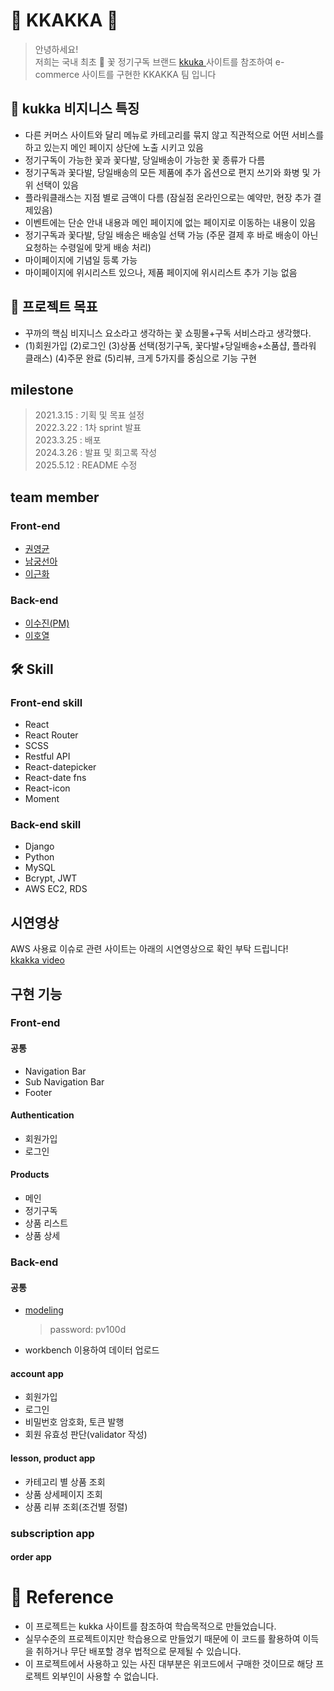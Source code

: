 # 🍪 KKAKKA 🍪

> 안녕하세요! <br>
> 저희는 국내 최초 💐 꽃 정기구독 브랜드 <a href="https://kukka.kr"> kkuka </a> 사이트를 참조하여
> e-commerce 사이트를 구현한 KKAKKA 팀 입니다

## 💐 kukka 비지니스 특징

- 다른 커머스 사이트와 달리 메뉴로 카테고리를 묶지 않고 직관적으로 어떤 서비스를 하고 있는지 메인 페이지 상단에 노출 시키고 있음
- 정기구독이 가능한 꽃과 꽃다발, 당일배송이 가능한 꽃 종류가 다름
- 정기구독과 꽃다발, 당일배송의 모든 제품에 추가 옵션으로 편지 쓰기와 화병 및 가위 선택이 있음
- 플라워클래스는 지점 별로 금액이 다름 (잠실점 온라인으로는 예약만, 현장 추가 결제있음)
- 이벤트에는 단순 안내 내용과 메인 페이지에 없는 페이지로 이동하는 내용이 있음
- 정기구독과 꽃다발, 당일 배송은 배송일 선택 가능 (주문 결제 후 바로 배송이 아닌 요청하는 수령일에 맞게 배송 처리)
- 마이페이지에 기념일 등록 가능
- 마이페이지에 위시리스트 있으나, 제품 페이지에 위시리스트 추가 기능 없음


## 📍 프로젝트 목표


- 꾸까의 핵심 비지니스 요소라고 생각하는 꽃 쇼핑몰+구독 서비스라고 생각했다.
- (1)회원가입 (2)로그인 (3)상품 선택(정기구독, 꽃다발+당일배송+소품샵, 플라워 클래스) (4)주문 완료 (5)리뷰, 크게 5가지를 중심으로 기능 구현


## milestone

> 2021.3.15 : 기획 및 목표 설정<br>
> 2022.3.22 : 1차 sprint 발표<br>
> 2023.3.25 : 배포<br>
> 2024.3.26 : 발표 및 회고록 작성<br>
> 2025.5.12 : README 수정<br>

## team member

### Front-end

- [권영균](https://github.com/MrFabulous00)
- [남궁선아](https://github.com/sunaaank)
- [이근화](https://github.com/GEUNNN)

### Back-end

- [이수진(PM)](https://github.com/S2-J1NG)
- [이호열](https://github.com/hlrrr)

## 🛠 Skill


### Front-end skill


- React
- React Router
- SCSS
- Restful API
- React-datepicker
- React-date fns
- React-icon
- Moment


### Back-end skill

- Django
- Python
- MySQL
- Bcrypt, JWT
- AWS EC2, RDS

## 시연영상

AWS 사용료 이슈로 관련 사이트는 아래의 시연영상으로 확인 부탁 드립니다!<br>
<a href="https://www.youtube.com/watch?v=UmerdMVMHbw">kkakka video</a>

## 구현 기능

### Front-end

#### 공통

- Navigation Bar
- Sub Navigation Bar
- Footer

#### Authentication

- 회원가입
- 로그인

#### Products

- 메인
- 정기구독
- 상품 리스트
- 상품 상세

### Back-end

#### 공통

- <a href = "https://aquerytool.com:443/aquerymain/index/?rurl=3dcf441e-39c5-4bc9-8c63-cfb97965bde9">modeling</a>
  > password: pv100d
- workbench 이용하여 데이터 업로드

#### account app

- 회원가입
- 로그인
- 비밀번호 암호화, 토큰 발행
- 회원 유효성 판단(validator 작성)

#### lesson, product app



- 카테고리 별 상품 조회
- 상품 상세페이지 조회
- 상품 리뷰 조회(조건별 정렬)


### subscription app

#### order app



# 🧨 Reference

- 이 프로젝트는 kukka 사이트를 참조하여 학습목적으로 만들었습니다.
- 실무수준의 프로젝트이지만 학습용으로 만들었기 때문에 이 코드를 활용하여 이득을 취하거나 무단 배포할 경우 법적으로 문제될 수 있습니다.
- 이 프로젝트에서 사용하고 있는 사진 대부분은 위코드에서 구매한 것이므로 해당 프로젝트 외부인이 사용할 수 없습니다.
